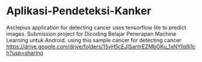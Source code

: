 # Aplikasi-Pendeteksi-Kanker
Asclepius application for detecting cancer uses tensorflow lite to predict images. Submission project for Dicoding Belajar Penerapan Machine Learning untuk Android.
using this sample cancer for detecting cancer https://drive.google.com/drive/folders/15vH5cEJlSantrEZMbGKu_1xNYfq9i1ch?usp=sharing
